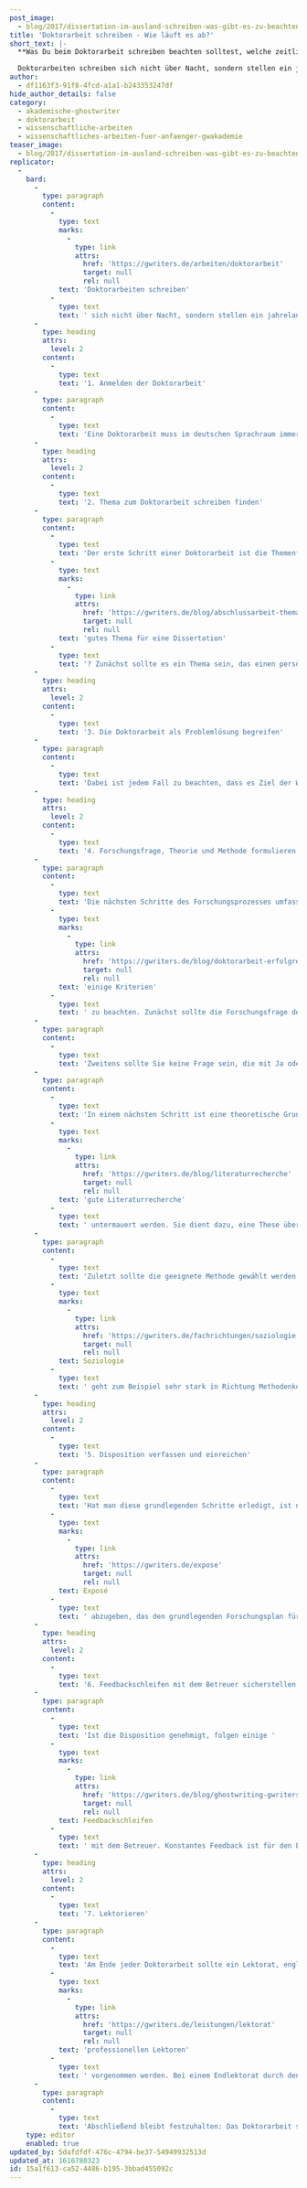 ```yaml
---
post_image:
  - blog/2017/dissertation-im-ausland-schreiben-was-gibt-es-zu-beachten/doktorarbeit-erfolgreich.png
title: 'Doktorarbeit schreiben - Wie läuft es ab?'
short_text: |-
  **Was Du beim Doktorarbeit schreiben beachten solltest, welche zeitlichen & organisatorischen Vorgaben es gibt & mehr - Tipps vom Doktorarbeit-Ghostwriter**

  Doktorarbeiten schreiben sich nicht über Nacht, sondern stellen ein jahrelanges Projekt dar. Um das Dissertationsprojekt erfolgreich zu einem Abschluss zu bringen, sind einige Schlüsselfaktoren zu beachten, die der folgende Artikel zusammenfasst. Befolge diese Tipps, und das Schreiben Deiner Dissertation wird dir sicher leichter von der Hand gehen...
author:
  - df1163f3-91f8-4fcd-a1a1-b243353247df
hide_author_details: false
category:
  - akademische-ghostwriter
  - doktorarbeit
  - wissenschaftliche-arbeiten
  - wissenschaftliches-arbeiten-fuer-anfaenger-gwakademie
teaser_image:
  - blog/2017/dissertation-im-ausland-schreiben-was-gibt-es-zu-beachten/doktorarbeit-erfolgreich.png
replicator:
  -
    bard:
      -
        type: paragraph
        content:
          -
            type: text
            marks:
              -
                type: link
                attrs:
                  href: 'https://gwriters.de/arbeiten/doktorarbeit'
                  target: null
                  rel: null
            text: 'Doktorarbeiten schreiben'
          -
            type: text
            text: ' sich nicht über Nacht, sondern stellen ein jahrelanges Projekt dar. Um das Dissertationsprojekt erfolgreich zu einem Abschluss zu bringen, sind einige Schlüsselfaktoren zu beachten, die der folgende Artikel zusammenfasst. Befolge diese Tipps, und das Schreiben Deiner Dissertation wird dir sicher leichter von der Hand gehen.'
      -
        type: heading
        attrs:
          level: 2
        content:
          -
            type: text
            text: '1. Anmelden der Doktorarbeit'
      -
        type: paragraph
        content:
          -
            type: text
            text: 'Eine Doktorarbeit muss im deutschen Sprachraum immer an der Universität angemeldet werden - und dies bevor Du mit dem Doktorarbeit schreiben anfängst. Solltest Du diesen Schritt vergessen, kommen möglicherweise einige Probleme auf Dich zu. So können Arbeiten bzw. Dispositionen, die nicht angemeldet wurden, auch nicht eingereicht werden. Die Konsequenz sind längere Wartezeiten, wenn Du eigentlich schon mit einem Abschluss der Doktorarbeit geplant hast - weil Du zum Beispiel einen Job antreten willst, für den das Doktorat Voraussetzung ist. Zeitlich sollte dieser Schritt also unbedingt eingeplant werden.'
      -
        type: heading
        attrs:
          level: 2
        content:
          -
            type: text
            text: '2. Thema zum Doktorarbeit schreiben finden'
      -
        type: paragraph
        content:
          -
            type: text
            text: 'Der erste Schritt einer Doktorarbeit ist die Themenfindung. Wie findet man aber ein '
          -
            type: text
            marks:
              -
                type: link
                attrs:
                  href: 'https://gwriters.de/blog/abschlussarbeit-thema'
                  target: null
                  rel: null
            text: 'gutes Thema für eine Dissertation'
          -
            type: text
            text: '? Zunächst sollte es ein Thema sein, das einen persönlich interessiert. Da man eine sehr lange Zeit, oft über Jahre, an demselben Thema sitzt, benötigt man einiges an Sitzfleisch. Darüber hinaus ist es aber auch wichtig, dass das Thema fachliche Relevanz besitzt. Man muss sich fragen, inwieweit das Thema die wissenschaftliche Disziplin weiter bringt. Dieser Punkt ist vor allem für die Betreuer wichtig. Drittens sollte das Thema auch gesellschaftliche Relevanz aufweisen – ist es ein Ziel, die Gesellschaft zu verbessern, oder nicht?'
      -
        type: heading
        attrs:
          level: 2
        content:
          -
            type: text
            text: '3. Die Doktorarbeit als Problemlösung begreifen'
      -
        type: paragraph
        content:
          -
            type: text
            text: 'Dabei ist jedem Fall zu beachten, dass es Ziel der Wissenschaft ist, Erkenntnisfortschritt zu produzieren. Erkenntnisfortschritt entsteht aber nur durch Problemlösung. Das heißt jede Dissertation startet mit einem gesellschaftlichen Problem. Das Problem hilft dabei, eine Forschungsfrage abzuleiten, die am Ende beantwortet werden kann: Wie kann das Problem gelöst werden?'
      -
        type: heading
        attrs:
          level: 2
        content:
          -
            type: text
            text: '4. Forschungsfrage, Theorie und Methode formulieren'
      -
        type: paragraph
        content:
          -
            type: text
            text: 'Die nächsten Schritte des Forschungsprozesses umfassen die Entwicklung einer Forschungsfrage. Dabei sind jedoch '
          -
            type: text
            marks:
              -
                type: link
                attrs:
                  href: 'https://gwriters.de/blog/doktorarbeit-erfolgreich'
                  target: null
                  rel: null
            text: 'einige Kriterien'
          -
            type: text
            text: ' zu beachten. Zunächst sollte die Forschungsfrage dem Umfang einer Dissertation entsprechen, d.h. in der verfügbaren Zeit mit den verfügbaren Ressourcen bearbeitbar und beantwortbar sein. Das heißt auch, sie sollte nicht zu eng und nicht zu breit formuliert sein.'
      -
        type: paragraph
        content:
          -
            type: text
            text: 'Zweitens sollte Sie keine Frage sein, die mit Ja oder Nein beantwortet werden kann, sondern differenzierter formuliert werden. Drittens sollte die Forschungsfrage bereits Überlegungen in Bezug auf die Methode enthalten: Ist die Forschungsfrage mit dem verfügbaren Methodenrepertoire untersuchbar?'
      -
        type: paragraph
        content:
          -
            type: text
            text: 'In einem nächsten Schritt ist eine theoretische Grundlage abzuleiten, die als Grundlage für eine Hypothese gilt. Über den Begriff „Theorie“ in der Wissenschaft besteht bei Studierenden oft Unklarheit. „Theorie“ meint im Wesentlichen „Argument“ oder Vermutung. Eine Theorie sollte jedenfalls durch aktuelle Literatur und eine '
          -
            type: text
            marks:
              -
                type: link
                attrs:
                  href: 'https://gwriters.de/blog/literaturrecherche'
                  target: null
                  rel: null
            text: 'gute Literaturrecherche'
          -
            type: text
            text: ' untermauert werden. Sie dient dazu, eine These über die Beantwortung der Forschungsfrage abzuleiten.'
      -
        type: paragraph
        content:
          -
            type: text
            text: 'Zuletzt sollte die geeignete Methode gewählt werden. Dabei kann es durchaus sein, dass eine Methodenkombination notwendig ist. Der aktuelle Trend in der '
          -
            type: text
            marks:
              -
                type: link
                attrs:
                  href: 'https://gwriters.de/fachrichtungen/soziologie'
                  target: null
                  rel: null
            text: Soziologie
          -
            type: text
            text: ' geht zum Beispiel sehr stark in Richtung Methodenkombination.'
      -
        type: heading
        attrs:
          level: 2
        content:
          -
            type: text
            text: '5. Disposition verfassen und einreichen'
      -
        type: paragraph
        content:
          -
            type: text
            text: 'Hat man diese grundlegenden Schritte erledigt, ist nach den meisten deutschsprachigen Universitäten eine „Disposition“, ein Konzept bzw. '
          -
            type: text
            marks:
              -
                type: link
                attrs:
                  href: 'https://gwriters.de/expose'
                  target: null
                  rel: null
            text: Exposé
          -
            type: text
            text: ' abzugeben, das den grundlegenden Forschungsplan für die Dissertation enthält. Diese muss vom Betreuer und der Universität genehmigt werden. Die Disposition sollte die Problemstellung, die Forschungsfrage, Theorie, Methode, einen Zeitplan und vorläufige Literaturliste enthalten. Der Zeitplan ist vor allem für die eigene Planung wichtig und erfüllt eine strukturierende Funktion.'
      -
        type: heading
        attrs:
          level: 2
        content:
          -
            type: text
            text: '6. Feedbackschleifen mit dem Betreuer sicherstellen'
      -
        type: paragraph
        content:
          -
            type: text
            text: 'Ist die Disposition genehmigt, folgen einige '
          -
            type: text
            marks:
              -
                type: link
                attrs:
                  href: 'https://gwriters.de/blog/ghostwriting-gwriters-teillieferungen'
                  target: null
                  rel: null
            text: Feedbackschleifen
          -
            type: text
            text: ' mit dem Betreuer. Konstantes Feedback ist für den Erfolg der Dissertation von zentraler Wichtigkeit. Insbesondere, wenn Du dir bei einem Forschungsschritt nicht 100 % sicher bist, solltest Du lieber nachfragen und Dich rückversichern, ob Du auf dem richtigen Weg bist.'
      -
        type: heading
        attrs:
          level: 2
        content:
          -
            type: text
            text: '7. Lektorieren'
      -
        type: paragraph
        content:
          -
            type: text
            text: 'Am Ende jeder Doktorarbeit sollte ein Lektorat, englisch auch „Proof Reading“ genannt, erfolgen. Dieses sollte idealerweise von '
          -
            type: text
            marks:
              -
                type: link
                attrs:
                  href: 'https://gwriters.de/leistungen/lektorat'
                  target: null
                  rel: null
            text: 'professionellen Lektoren'
          -
            type: text
            text: ' vorgenommen werden. Bei einem Endlektorat durch den Autor selbst sollte die Arbeit vor dem Enddurchgang unbedingt ein paar Wochen Beiseite gelegt werden. So vermeidest Du unangenehme inhaltliche, aber auch formale Fehler durch einen Tunnelblick. Lektorate sollten darüber hinaus immer in Stücken und nur in gutem geistigen Zustand vorgenommen werden – z.b. solltest Du während des Lektorats nicht müde sein. Idealerweise sollten pro Tag nicht mehr als zwei Stunden lektoriert werden.'
      -
        type: paragraph
        content:
          -
            type: text
            text: 'Abschließend bleibt festzuhalten: Das Doktorarbeit schreiben ist keineswegs einfach und kostet einiges an Zeit und Energie. Aber es lohnt sich!'
    type: editor
    enabled: true
updated_by: 5dafdfdf-476c-4794-be37-54949932513d
updated_at: 1616780323
id: 15a1f613-ca52-4486-b195-3bbad455092c
---
```


